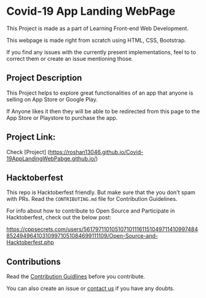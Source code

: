 # Covid-19 App Landing WebPage

This Project is made as a part of Learning Front-end Web Development. 

This webpage is made right from scratch using HTML, CSS, Bootstrap.

If you find any issues with the currently present implementations, feel to to correct them or create an issue mentioning those.

## Project Description
This Project helps to explore great functionalities of an app that anyone is selling on App Store or Google Play.

If Anyone likes it then they will be able to be redirected from this page to the App Store or Playstore to purchase the app.

## Project Link: 

Check [Project] (https://roshan13046.github.io/Covid-19AppLandingWebPabge.github.io/)


## Hacktoberfest

This repo is Hacktoberfest friendly. But make sure that the you don't spam with PRs. Read the `CONTRIBUTING.md` file for Contribution Guidelines.

For info about how to contribute to Open Source and Participate in Hacktoberfest, check out the below post:

https://cppsecrets.com/users/5617971101051071011161151049711410997484852494964103109971051084699111109/Open-Source-and-Hacktoberfest.php

## Contributions

Read the [Contribution Guidlines](https://github.com/aniketsharma00411/algorithmsUse/blob/master/CONTRIBUTING.md) before you contribute.

You can also create an issue or [contact us](https://github.com/Roshan13046) if you have any doubts.

